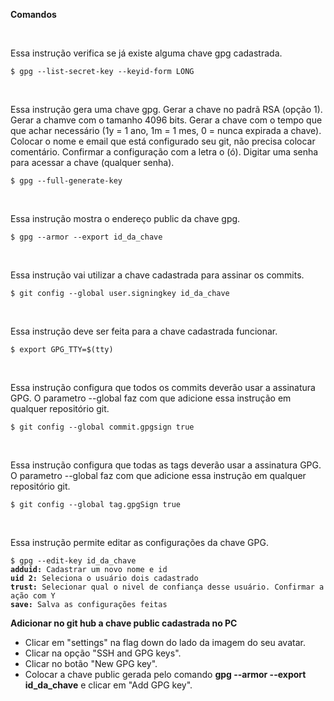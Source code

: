 **Comandos**

</br>
<p>Essa instrução verifica se já existe alguma chave gpg cadastrada.</p>
<pre>
<code>$ gpg --list-secret-key --keyid-form LONG</code>
</pre>

</br>
<p>Essa instrução gera uma chave gpg. Gerar a chave no padrã RSA (opção 1). Gerar a chamve com o tamanho 4096 bits. Gerar a chave com o tempo que que achar necessário (1y = 1 ano, 1m = 1 mes, 0 = nunca expirada a chave). Colocar o nome e email que está configurado seu git, não precisa colocar comentário. Confirmar a configuração com a letra o (ó). Digitar uma senha para acessar a chave (qualquer senha).</p>
<pre>
<code>$ gpg --full-generate-key</code>
</pre>

</br>
<p>Essa instrução mostra o endereço public da chave gpg.</p>
<pre>
<code>$ gpg --armor --export id_da_chave</code>
</pre>

</br>
<p>Essa instrução vai utilizar a chave cadastrada para assinar os commits.</p>
<pre>
<code>$ git config --global user.signingkey id_da_chave</code>
</pre>

</br>
<p>Essa instrução deve ser feita para a chave cadastrada funcionar.</p>
<pre>
<code>$ export GPG_TTY=$(tty)</code>
</pre>

</br>
<p>Essa instrução configura que todos os commits deverão usar a assinatura GPG. O parametro --global faz com que adicione essa instrução em qualquer repositório git.</p>
<pre>
<code>$ git config --global commit.gpgsign true</code>
</pre>

</br>
<p>Essa instrução configura que todas as tags deverão usar a assinatura GPG. O parametro --global faz com que adicione essa instrução em qualquer repositório git.</p>
<pre>
<code>$ git config --global tag.gpgSign true</code>
</pre>

</br>
<p>Essa instrução permite editar as configurações da chave GPG.</p>
<pre>
<code>$ gpg --edit-key id_da_chave</code>
<code><strong>adduid: </strong>Cadastrar um novo nome e id</code>
<code><strong>uid 2: </strong>Seleciona o usuário dois cadastrado</code>
<code><strong>trust: </strong>Selecionar qual o nivel de confiança desse usuário. Confirmar a ação com Y</code>
<code><strong>save: </strong>Salva as configurações feitas</code>
</pre>

**Adicionar no git hub a chave public cadastrada no PC**

<ul>
<li>Clicar em "settings" na flag down do lado da imagem do seu avatar.</li>
<li>Clicar na opção "SSH and GPG keys".</li>
<li>Clicar no botão "New GPG key".</li>
<li>Colocar a chave public gerada pelo comando <strong>gpg --armor --export id_da_chave</strong> e clicar em "Add GPG key".</li>
</ul>